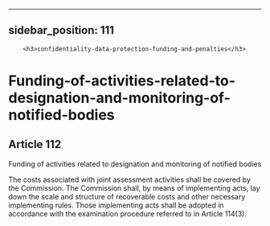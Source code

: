 
---
sidebar_position: 111
---
        <h3>confidentiality-data-protection-funding-and-penalties</h3>
<h1>Funding-of-activities-related-to-designation-and-monitoring-of-notified-bodies</h1>
<h2>Article 112</h2>
   <p class="stitle-article-norm">Funding of activities related to designation and monitoring of notified bodies</p>
   <p class="norm">The costs associated with joint assessment activities
 shall be covered by the Commission. The Commission shall, by means of 
implementing acts, lay down the scale and structure of recoverable costs
 and other necessary implementing rules. Those implementing acts shall 
be adopted in accordance with the examination procedure referred to in 
Article&nbsp;114(3).</p>
